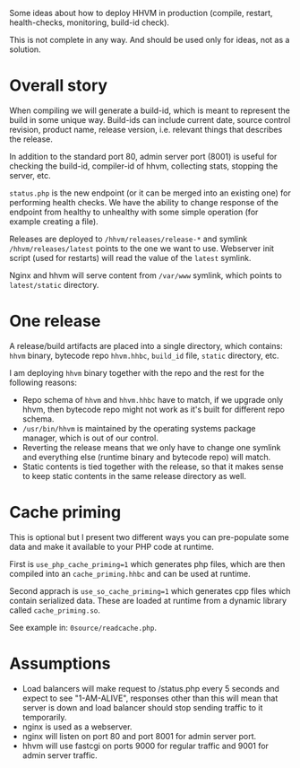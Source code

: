 Some ideas about how to deploy HHVM in production (compile, restart, health-checks, monitoring, build-id check).

This is not complete in any way. And should be used only for ideas, not as a solution.


Overall story
=============

When compiling we will generate a build-id, which is meant to represent the build in some unique way. Build-ids can include current date, source control revision, product name, release version, i.e. relevant things that describes the release.

In addition to the standard port 80, admin server port (8001) is useful for checking the build-id, compiler-id of hhvm, collecting stats, stopping the server, etc.

`status.php` is the new endpoint (or it can be merged into an existing one) for performing health checks. We have the ability to change response of the endpoint from healthy to unhealthy with some simple operation (for example creating a file).

Releases are deployed to `/hhvm/releases/release-*` and symlink `/hhvm/releases/latest` points to the one we want to use. Webserver init script (used for restarts) will read the value of the `latest` symlink.

Nginx and hhvm will serve content from `/var/www` symlink, which points to `latest/static` directory.

One release
===========

A release/build artifacts are placed into a single directory, which contains: `hhvm` binary, bytecode repo `hhvm.hhbc`, `build_id` file, `static` directory, etc.

I am deploying `hhvm` binary together with the repo and the rest for the following reasons:

* Repo schema of `hhvm` and `hhvm.hhbc` have to match, if we upgrade only hhvm, then bytecode repo might not work as it's built for different repo schema.
* `/usr/bin/hhvm` is maintained by the operating systems package manager, which is out of our control.
* Reverting the release means that we only have to change one symlink and everything else (runtime binary and bytecode repo) will match.
* Static contents is tied together with the release, so that it makes sense to keep static contents in the same release directory as well.

Cache priming
=============

This is optional but I present two different ways you can pre-populate some
data and make it available to your PHP code at runtime.

First is `use_php_cache_priming=1` which generates php files, which are then
compiled into an `cache_priming.hhbc` and can be used at runtime.

Second apprach is `use_so_cache_priming=1` which generates cpp files which
contain serialized data. These are loaded at runtime from a dynamic library
called `cache_priming.so`.

See example in: `0source/readcache.php`.

Assumptions
===========

* Load balancers will make request to /status.php every 5 seconds and expect to see "1-AM-ALIVE", responses other than this will mean that server is down and load balancer should stop sending traffic to it temporarily.
* nginx is used as a webserver.
* nginx will listen on port 80 and port 8001 for admin server port.
* hhvm will use fastcgi on ports 9000 for regular traffic and 9001 for admin server traffic.
